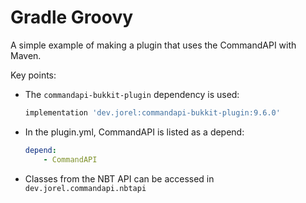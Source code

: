 # Gradle Groovy

A simple example of making a plugin that uses the CommandAPI with Maven.

Key points:

- The `commandapi-bukkit-plugin` dependency is used:

  ```groovy
  implementation 'dev.jorel:commandapi-bukkit-plugin:9.6.0'
  ```

- In the plugin.yml, CommandAPI is listed as a depend:

  ```yaml
  depend:
      - CommandAPI
  ```

- Classes from the NBT API can be accessed in `dev.jorel.commandapi.nbtapi`
